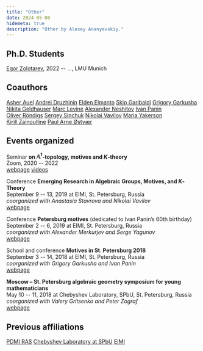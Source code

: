 ```yaml
---
title: "Other"
date: 2024-05-08
hidemeta: true
description: "Other by Alexey Ananyevskiy."
---
```


## Ph.D. Students
[Egor Zolotarev](https://www.en.math.lmu.de/personen/mitarbeiter/zolotarev/index.html), 2022 -- ..., LMU Munich

## Coauthors

[Asher&nbsp;Auel](https://math.dartmouth.edu/~auel/)
[Andrei&nbsp;Druzhinin](https://chebyshev.spbu.ru/en/people/andrei-druzhinin/)
[Elden&nbsp;Elmanto](https://eldenelmanto.com/)
[Skip&nbsp;Garibaldi](https://www.garibaldibros.com/wp/)
[Grigory&nbsp;Garkusha](https://math.swansea.ac.uk/staff/gg/)
[Nikita&nbsp;Geldhauser](https://www.mathematik.uni-muenchen.de/~geldhauser/)
[Marc&nbsp;Levine](https://www.esaga.uni-due.de/marc.levine/)
[Alexander&nbsp;Neshitov](https://scholar.google.es/citations?user=99cCqvcAAAAJ&hl=es)
[Ivan&nbsp;Panin](https://www.mathnet.ru/php/person.phtml?&personid=17453&option_lang=eng)
[Oliver&nbsp;Röndigs](https://www.mathematik.uni-osnabrueck.de/index.php?id=1956)
[Sergey&nbsp;Sinchuk](https://scholar.google.com/citations?user=Jit3Sg0AAAAJ&hl=en)
[Nikolai&nbsp;Vavilov](https://scholar.google.ru/citations?user=zmBCj3MAAAAJ&hl=ru)
[Maria&nbsp;Yakerson](https://www.muramatik.com/)
[Kirill&nbsp;Zainoulline](https://kirillmath.ca)
[Paul&nbsp;Arne&nbsp;Østvær](https://sites.google.com/view/oestvaer)

## Events organized

Seminar **on $\mathbb{A}^1$-topology, motives and $K$-theory**\
Zoom, 2020 -- 2022\
[webpage](https://indico.eimi.ru/category/12/) [videos](https://www.youtube.com/playlist?list=PLZcDZmpzBOREyZxgswL1bYGm_wJ9YkSi0)

Conference **Emerging Research in Algebraic Groups, Motives, and $K$-Theory**\
September 9 -- 13, 2019 at EIMI, St. Petersburg, Russia\
*coorganized with Anastasia Stavrova and Nikolai Vavilov*\
[webpage](https://sites.google.com/view/agmspb2019)

Conference **Petersburg motives** (dedicated to Ivan Panin’s 60th birthday)\
September 2 -- 6, 2019 at EIMI, St. Petersburg, Russia\
*coorganized with Alexander Merkurjev and Serge Yagunov*\
[webpage](https://sites.google.com/view/agmspb2019)

School and conference **Motives in St. Petersburg 2018**\
September 3 -- 14, 2018 at EIMI, St. Petersburg, Russia\
*coorganized with Grigory Garkusha and Ivan Panin*\
[webpage](https://sites.google.com/view/mispb2018)

**Moscow – St. Petersburg algebraic geometry symposium for young mathematicians**\
May 10 -- 11, 2018 at Chebyshev Laboratory, SPbU, St. Petersburg, Russia\
*coorganized with Valery Gritsenko and Peter Zograf*\
[webpage](https://chebyshev.spbu.ru/en/ag2018/)

## Previous affiliations

[PDMI RAS](https://www.pdmi.ras.ru/pdmi/en) [Chebyshev Laboratory at SPbU](https://chebyshev.spbu.ru/en/) [EIMI](https://eimi.ru/)